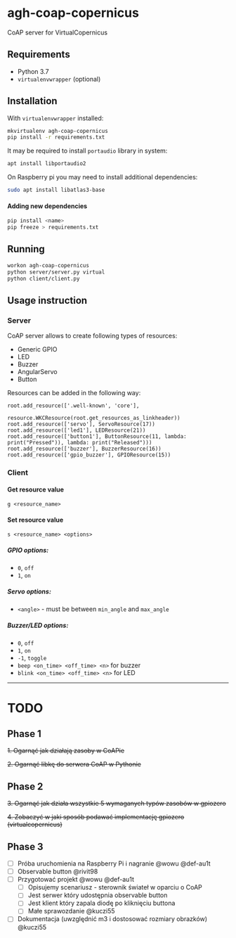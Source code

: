 # agh-coap-copernicus

CoAP server for VirtualCopernicus

## Requirements

- Python 3.7
- `virtualenvwrapper` (optional)

## Installation

With `virtualenvwrapper` installed:

```bash
mkvirtualenv agh-coap-copernicus
pip install -r requirements.txt
```

It may be required to install `portaudio` library in system:

```bash
apt install libportaudio2
```

On Raspberry pi you may need to install additional dependencies:

```bash
sudo apt install libatlas3-base
```

#### Adding new dependencies

```bash
pip install <name>
pip freeze > requirements.txt
```

## Running

```bash
workon agh-coap-copernicus
python server/server.py virtual
python client/client.py
```

## Usage instruction

### Server

CoAP server allows to create following types of resources:

- Generic GPIO
- LED
- Buzzer
- AngularServo
- Button

Resources can be added in the following way:
```
root.add_resource(['.well-known', 'core'],
                  resource.WKCResource(root.get_resources_as_linkheader))
root.add_resource(['servo'], ServoResource(17))
root.add_resource(['led1'], LEDResource(21))
root.add_resource(['button1'], ButtonResource(11, lambda: print("Pressed")), lambda: print("Released")))
root.add_resource(['buzzer'], BuzzerResource(16))
root.add_resource(['gpio_buzzer'], GPIOResource(15))
```

### Client

#### Get resource value
```
g <resource_name>
```

#### Set resource value
```
s <resource_name> <options>
```
##### GPIO options:

- `0`, `off`
- `1`, `on`

##### Servo options:

- `<angle>` - must be between `min_angle` and `max_angle`

##### Buzzer/LED options:

- `0`, `off`
- `1`, `on`
- `-1`, `toggle`
- `beep <on_time> <off_time> <n>` for buzzer
- `blink <on_time> <off_time> <n>` for LED


---


# TODO

## Phase 1
~~1. Ogarnąć jak działają zasoby w CoAPie~~

~~2. Ogarnąć libkę do serwera CoAP w Pythonie~~

## Phase 2
~~3. Ogarnąć jak działa wszystkie 5 wymaganych typów zasobów w gpiozero~~

~~4. Zobaczyć w jaki sposób podawać implementację gpiozero (virtualcopernicus)~~

## Phase 3

- [ ] Próba uruchomienia na Raspberry Pi i nagranie @wowu @def-au1t
- [ ] Observable button @rivit98
- [ ] Przygotować projekt @wowu @def-au1t
   - [ ] Opisujemy scenariusz - sterownik świateł w oparciu o CoAP
   - [ ] Jest serwer który udostępnia observable button
   - [ ] Jest klient który zapala diodę po kliknięciu buttona
   - [ ] Małe sprawozdanie @kuczi55
- [ ] Dokumentacja (uwzględnić m3 i dostosować rozmiary obrazków) @kuczi55
